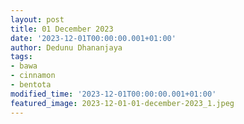 ```yaml
---
layout: post
title: 01 December 2023
date: '2023-12-01T00:00:00.001+01:00'
author: Dedunu Dhananjaya
tags:
- bawa
- cinnamon
- bentota
modified_time: '2023-12-01T00:00:00.001+01:00'
featured_image: 2023-12-01-01-december-2023_1.jpeg
---
```

